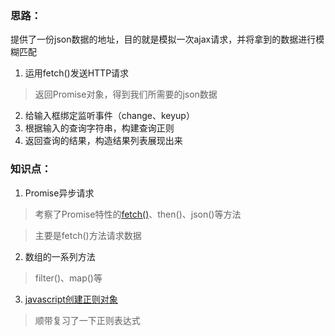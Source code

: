### 思路：
提供了一份json数据的地址，目的就是模拟一次ajax请求，并将拿到的数据进行模糊匹配

1. 运用fetch()发送HTTP请求
> 返回Promise对象，得到我们所需要的json数据

2. 给输入框绑定监听事件（change、keyup）
3. 根据输入的查询字符串，构建查询正则
4. 返回查询的结果，构造结果列表展现出来
### 知识点：
1. Promise异步请求
> 考察了Promise特性的[fetch()](https://developer.mozilla.org/zh-CN/docs/Web/API/Fetch_API/Using_Fetch)、then()、json()等方法

> 主要是fetch()方法请求数据

2. 数组的一系列方法

> filter()、map()等

3. [javascript创建正则对象](http://www.jb51.net/article/76303.htm)

> 顺带复习了一下正则表达式